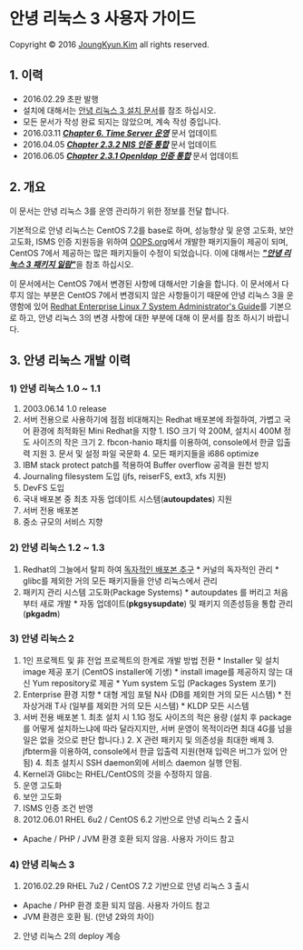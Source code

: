 안녕 리눅스 3 사용자 가이드
=======

Copyright &copy; 2016 [JoungKyun.Kim](https://oops.org/) all rights reserved.

## 1. 이력

* 2016.02.29 초판 발행
* 설치에 대해서는 [안녕 리눅스 3 설치 문서](https://joungkyun.gitbooks.io/annyung3-installation-guide/content/)를 참조 하십시오.
* 모든 문서가 작성 완료 되지는 않았으며, 계속 작성 중입니다.
* 2016.03.11 ***[Chapter 6. Time Server 운영](chapter6.md)*** 문서 업데이트
* 2016.04.05 ***[Chapter 2.3.2 NIS 인증 통합](chapter2-3-auth-integrate-nis.md)*** 문서 업데이트
* 2016.06.05 ***[Chapter 2.3.1 Openldap 인증 통합](chapter2-3-auth-integrate-openldap.md)*** 문서 업데이트

## 2. 개요

이 문서는 안녕 리눅스 3를 운영 관리하기 위한 정보를 전달 합니다.

기본적으로 안녕 리눅스는 CentOS 7.2를 base로 하며, 성능향상 및 운영 고도화, 보안 고도화, ISMS 인증 지원등을 위하여 [OOPS.org](https://oops.org/)에서 개발한 패키지들이 제공이 되며, CentOS 7에서 제공하는 많은 패키지들이 수정이 되었습니다. 이에 대해서는 [***"안녕 리눅스 3 패키지 일람"***](AnNyung3-Package-Catalog.md)을 참조 하십시오.

이 문서에서는 CentOS 7에서 변경된 사항에 대해서만 기술을 합니다. 이 문서에서 다루지 않는 부분은 CentOS 7에서 변경되지 않은 사항들이기 때문에 안녕 리눅스 3을 운영함에 있어 [Redhat Enterprise Linux 7 System Administrator's Guide](https://access.redhat.com/documentation/en-US/Red_Hat_Enterprise_Linux/7/html/System_Administrators_Guide/)를 기본으로 하고, 안녕 리눅스 3의 변경 사항에 대한 부분에 대해 이 문서를 참조 하시기 바랍니다.

## 3. 안녕 리눅스 개발 이력

### 1) 안녕 리눅스 1.0 ~ 1.1

  1. 2003.06.14 1.0 release
  2. 서버 전용으로 사용하기에 점점 비대해지는 Redhat 배포본에 좌절하여, 가볍고 국어 환경에 최적화된 Mini Redhat을 지향
    1. ISO 크기 약 200M, 설치시 400M 정도 사이즈의 작은 크기
    2. fbcon-hanio 패치를 이용하여, console에서 한글 입출력 지원
    3. 문서 및 설정 파일 국문화
    4. 모든 패키지들을 i686 optimize
  3. IBM stack protect patch를 적용하여 Buffer overflow 공격을 원천 방지
  4. Journaling filesystem 도입 (jfs, reiserFS, ext3, xfs 지원)
  5. DevFS 도입
  6. 국내 배포본 중 최초 자동 업데이트 시스템(**autoupdates**) 지원
  7. 서버 전용 배포본
  8. 중소 규모의 서비스 지향

### 2) 안녕 리눅스 1.2 ~ 1.3

  1. Redhat의 그늘에서 탈피 하여 <u>독자적인 배포본 추구</u>
    * 커널의 독자적인 관리
    * glibc를 제외한 거의 모든 패키지들을 안녕 리눅스에서 관리
  2. 패키지 관리 시스템 고도화(Package Systems)
    * autoupdates 를 버리고 처음 부터 새로 개발
    * 자동 업데이트(**pkgsysupdate**) 및 패키지 의존성등을 통합 관리(**pkgadm**)

### 3) 안녕 리눅스 2

  1. 1인 프로젝트 및 非 전업 프로젝트의 한계로 개발 방법 전환
    * Installer 및 설치 image 제공 포기 (CentOS installer에 기생)
    * install image를 제공하지 않는 대신 Yum repository로 제공
    * Yum system 도입 (Packages System 포기)
  2. Enterprise 환경 지향
    * 대형 게임 포털 N사 (DB를 제외한 거의 모든 시스템)
    * 전자상거래 T사 (일부를 제외한 거의 모든 시스템)
    * KLDP 모든 시스템
  3. 서버 전용 배포본
    1. 최초 설치 시 1.1G 정도 사이즈의 적은 용량 (설치 후 package를 어떻게 설치하느냐에 따라 달라지지만, 서버 운영이 목적이라면 최대 4G를 넘을 일은 없을 것으로 판단 합니다.)
    2. X 관련 패키지 및 의존성을 최대한 배제
    3. jfbterm을 이용하여, console에서 한글 입출력 지원(현재 입력은 버그가 있어 안됨)
    4. 최초 설치시 SSH daemon외에 서비스 daemon 실행 안됨.
  4. Kernel과 Glibc는 RHEL/CentOS의 것을 수정하지 않음.
  5. 운영 고도화
  6. 보안 고도화
  7. ISMS 인증 조건 반영
  8. 2012.06.01 RHEL 6u2 / CentOS 6.2 기반으로 안녕 리눅스 2 출시
   * Apache / PHP / JVM 환경 호환 되지 않음. 사용자 가이드 참고


### 4) 안녕 리눅스 3

  1. 2016.02.29 RHEL 7u2 / CentOS 7.2 기반으로 안녕 리눅스 3 출시
   * Apache / PHP 환경 호환 되지 않음. 사용자 가이드 참고
   * JVM 환경은 호환 됨. (안녕 2와의 차이)
  2. 안녕 리눅스 2의 deploy 계승
